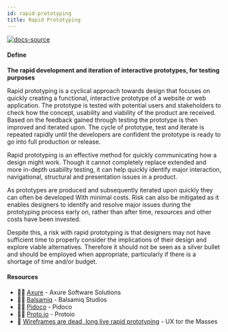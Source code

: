 ```yaml
---
id: rapid-prototyping
title: Rapid Prototyping
---
```


[![docs-source](https://img.shields.io/badge/SRC-UX%20Companion-blue)](https://play.google.com/store/apps/details?id=com.cyberduck.uxcompanion)

#### Define

**The rapid development and iteration of interactive prototypes, for testing purposes**

Rapid prototyping is a cyclical approach towards design that focuses on quickly creating a functional, interactive prototype of a website or web application. The prototype is tested with potential users and stakeholders to check how the concept, usability and viability of the product are received. Based on the feedback gained through testing the prototype is then improved and iterated upon. The cycle of prototype, test and iterate is repeated rapidly until the developers are confident the prototype is ready to go into full production or release.

Rapid prototyping is an effective method for quickly communicating how a design might work. Though it cannot completely replace extended and more in-depth usability testing, it can help quickly identify major interaction, navigational, structural and presentation issues in a product.

As prototypes are produced and subsequently iterated upon quickly they can often be developed With minimal costs. Risk can also be mitigated as it enables designers to identify and resolve major issues during the prototyping process early on, rather than after time, resources and other costs have been invested.

Despite this, a risk with rapid prototyping is that designers may not have sufficient time to properly consider the implications of their design and explore viable alternatives. Therefore it should not be seen as a silver bullet and should be employed when appropriate, particularly if there is a shortage of time and/or budget. 

#### Resources

* 🧑‍💻 [Axure](https://www.axure.com/) - Axure Software Solutions
* 🧑‍💻 [Balsamiq](https://balsamiq.com/) - Balsamiq Studios
* 🧑‍💻 [Pidoco](https://pidoco.com/ene) - Pidoco
* 🧑‍💻 [Proto.io](https://proto.io/) - Protoio
* 📃 [Wireframes are dead, long live rapid prototyping](http://www.uxforthemasses.com/rapid-prototyping/) - UX tor the Masses